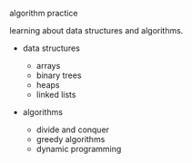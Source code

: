 algorithm practice 

learning about data structures and algorithms. 

- data structures
    * arrays 
    * binary trees 
    * heaps 
    * linked lists 

- algorithms
    * divide and conquer 
    * greedy algorithms 
    * dynamic programming  
